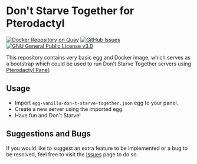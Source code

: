 # Don't Starve Together for Pterodactyl
[![Docker Repository on Quay](https://quay.io/repository/serpentiel/pterodactyl-dont-starve-together/status "Docker Repository on Quay")](https://quay.io/repository/serpentiel/pterodactyl-dont-starve-together)
[![GitHub Issues](https://img.shields.io/github/issues/serpentiel/pterodactyl-dont-starve-together "GitHub Issues")](https://github.com/Serpentiel/pterodactyl-dont-starve-together/issues)
[![GNU General Public License v3.0](https://img.shields.io/github/license/serpentiel/pterodactyl-dont-starve-together "GNU General Public License v3.0")](https://choosealicense.com/licenses/gpl-3.0/)

This repository contains very basic egg and Docker image, which serves as a bootstrap which could be used to run Don't Starve Together servers using [Pterodactyl Panel](https://github.com/pterodactyl/panel "Pterodactyl Panel").

## Usage
- Import `egg-vanilla-don-t-starve-together.json` egg to your panel.
- Create a new server using the imported egg.
- Have fun and Don't Starve!

## Suggestions and Bugs
If you would like to suggest an extra feature to be implemented or a bug to be resolved, feel free to visit the [Issues](https://github.com/Serpentiel/pterodactyl-dont-starve-together/issues) page to do so.
